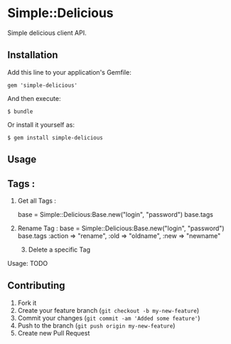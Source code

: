 # Simple::Delicious

Simple delicious client API.

## Installation

Add this line to your application's Gemfile:

    gem 'simple-delicious'

And then execute:

    $ bundle

Or install it yourself as:

    $ gem install simple-delicious

## Usage

  ## Tags :

1. Get all Tags :
      
    base = Simple::Delicious:Base.new("login", "password")
    base.tags

2. Rename Tag :
    base = Simple::Delicious:Base.new("login", "password")
    base.tags :action => "rename", :old => "oldname", :new => "newname"

    3. Delete a specific Tag

     

Usage: TODO

## Contributing

1. Fork it
2. Create your feature branch (`git checkout -b my-new-feature`)
3. Commit your changes (`git commit -am 'Added some feature'`)
4. Push to the branch (`git push origin my-new-feature`)
5. Create new Pull Request
